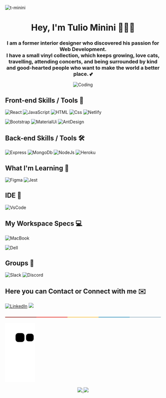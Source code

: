 <p align="left"> <img src="https://komarev.com/ghpvc/?username=t-minini&label=Profile%20views&color=0e75b6&style=flat" alt="t-minini" /> </p>  

<h1 align="center">Hey, I'm Tulio Minini 👨🏻‍💻</h1>

<h3 align="center">I am a former interior designer who discovered his passion for Web Development.</br>I have a small vinyl collection, which keeps growing, love cats, travelling, attending concerts, and being surrounded by kind and good-hearted people who want to make the world a better place. 💕</h3> 

<div align="center" >
<img alt="Coding" width="100rem" src="https://mir-s3-cdn-cf.behance.net/project_modules/max_1200/38094b95235473.5e92ecc4409a8.gif">
</div>



## Front-end Skills / Tools 💄

![React](https://img.shields.io/badge/React-20232A?style=for-the-badge&logo=react&logoColor=61DAFB)
![JavaScript](https://img.shields.io/badge/JavaScript-F7DF1E?style=for-the-badge&logo=javascript&logoColor=black)
![HTML](https://img.shields.io/badge/HTML5-E34F26?style=for-the-badge&logo=html5&logoColor=white)
![Css](https://img.shields.io/badge/CSS3-1572B6?style=for-the-badge&logo=css3&logoColor=white)
![Netlify](https://img.shields.io/badge/Netlify-00C7B7?style=for-the-badge&logo=netlify&logoColor=white)

![Bootstrap](https://img.shields.io/badge/Bootstrap-563D7C?style=for-the-badge&logo=bootstrap&logoColor=white)
![MaterialUi](https://img.shields.io/badge/Material--UI-0081CB?style=for-the-badge&logo=material-ui&logoColor=white)
![AntDesign](https://img.shields.io/badge/Ant%20Design-1890FF?style=for-the-badge&logo=antdesign&logoColor=white)


## Back-end Skills / Tools 🛠

![Express](https://img.shields.io/badge/Express.js-404D59?style=for-the-badge)
![MongoDb](https://img.shields.io/badge/MongoDB-4EA94B?style=for-the-badge&logo=mongodb&logoColor=white)
![NodeJs](https://img.shields.io/badge/Node.js-43853D?style=for-the-badge&logo=node.js&logoColor=white)
![Heroku](https://img.shields.io/badge/Heroku-430098?style=for-the-badge&logo=heroku&logoColor=white)

## What I'm Learning 🚀

![Figma](https://img.shields.io/badge/Figma-F24E1E?style=for-the-badge&logo=figma&logoColor=white)
![Jest](https://img.shields.io/badge/Jest-C21325?style=for-the-badge&logo=jest&logoColor=white)

## IDE 📝

![VsCode](https://img.shields.io/badge/Visual_Studio_Code-0078D4?style=for-the-badge&logo=visual%20studio%20code&logoColor=white)

## My Workspace Specs 💻
![MacBook](https://img.shields.io/badge/Apple-MacBook_Pro_2021-999999?style=for-the-badge&logo=apple&logoColor=white)

![Dell](https://img.shields.io/badge/Windows-DELL_Precision_5550-0078D6?style=for-the-badge&logo=windows&logoColor=white)

## Groups 💭

![Slack](https://img.shields.io/badge/Slack-4A154B?style=for-the-badge&logo=slack&logoColor=white)
![Discord](https://img.shields.io/badge/Discord-7289DA?style=for-the-badge&logo=discord&logoColor=white)

## Here you can Contact or Connect with me ✉️
[![LinkedIn](https://img.shields.io/badge/LinkedIn-0077B5?style=for-the-badge&logo=linkedin&logoColor=white)](https://www.linkedin.com/in/tulio-minini/)
<a href = "mailto:tulio.mminini@gmail.com"><img src="https://img.shields.io/badge/Gmail-D14836?style=for-the-badge&logo=gmail&logoColor=white" target="_blank"></a>

![-----------------------------------------------------](https://raw.githubusercontent.com/fcsouza/fcsouza/master/.github/colored.png)

![Snake animation](https://github.com/t-minini/t-minini/blob/output/github-contribution-grid-snake.svg)

<div align="center">
  <a href="https://github.com/t-minini">
  <img height="160em" src="https://github-readme-stats.vercel.app/api?username=t-minini&show_icons=true&theme=dracula&include_all_commits=true&count_private=true"/>
  <img height="160em" src="https://github-readme-stats.vercel.app/api/top-langs/?username=t-minini&layout=compact&langs_count=7&theme=dracula"/>
</div>
  
  

